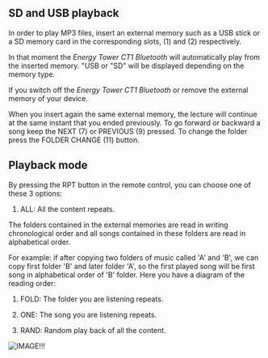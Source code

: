 ## SD and USB playback

In order to play MP3 files, insert an external memory such as a USB stick or a SD memory card in the corresponding slots, (1) and (2) respectively.

In that moment the *Energy Tower CT1 Bluetooth* will automatically play from the inserted memory. 
"USB or "SD" will be displayed depending on the memory type.

If you switch off the *Energy Tower CT1 Bluetooth* or remove the external memory of your device. 

When you insert again the same external memory, the lecture will continue at the same instant that you ended previously.
To go forward or backward a song keep the NEXT (7) or PREVIOUS (9) pressed. To change the folder press the FOLDER CHANGE (11) button.

## Playback mode

By pressing the RPT button in the remote control, you can choose one of these 3 options:
1) ALL: All the content repeats.

The folders contained in the external memories are read in writing chronological order and all songs contained in these folders are read in alphabetical order.

For example: if after copying two folders of music called 'A' and 'B', we can copy first folder 'B' and later folder 'A', so the first played song will be first song in alphabetical order of 'B' folder.
Here you have a diagram of the reading order:

1) FOLD: The folder you are listening repeats.

2) ONE: The song you are listening repeats.

3) RAND: Random play back of all the content.


![IMAGE!!!](http://static.energysistem.com/images/manuals/42260/5492cea8f11f3.jpg)
